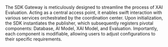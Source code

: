 The SDK Gateway is meticulously designed to streamline the process of XAI Evaluation. Acting as a central access point, it enables swift interaction with various services orchestrated by the coordination center. Upon initialization, the SDK instantiates the publisher, which subsequently registers pivotal components: Database, AI Model, XAI Model, and Evaluation. Importantly, each component is modifiable, allowing users to adjust configurations to their specific requirements.

